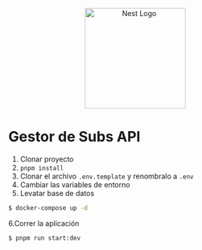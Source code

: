 <p align="center">
  <a href="http://nestjs.com/" target="blank"><img src="https://nestjs.com/img/logo-small.svg" width="200" alt="Nest Logo" /></a>
</p>

[circleci-image]: https://img.shields.io/circleci/build/github/nestjs/nest/master?token=abc123def456
[circleci-url]: https://circleci.com/gh/nestjs/nest

 
# Gestor de Subs API

1. Clonar proyecto
2. ``` pnpm install ```
3. Clonar el archivo ```.env.template``` y renombralo a ```.env```
4. Cambiar las variables de entorno
5. Levatar base de datos
```bash
$ docker-compose up -d
```
6.Correr la aplicación
```bash
$ pnpm run start:dev
```